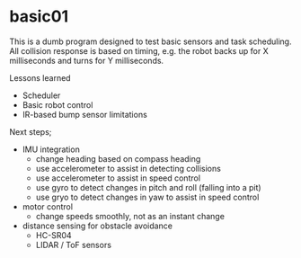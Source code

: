 basic01
=======

This is a dumb program designed to test basic sensors and task scheduling.
All collision response is based on timing, e.g. the robot backs up for X
milliseconds and turns for Y milliseconds.

Lessons learned
- Scheduler
- Basic robot control
- IR-based bump sensor limitations

Next steps;
- IMU integration
  - change heading based on compass heading
  - use accelerometer to assist in detecting collisions
  - use accelerometer to assist in speed control
  - use gyro to detect changes in pitch and roll (falling into a pit)
  - use gryo to detect changes in yaw to assist in speed control
- motor control
  - change speeds smoothly, not as an instant change
- distance sensing for obstacle avoidance
  - HC-SR04
  - LIDAR / ToF sensors

